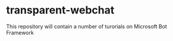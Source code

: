 # transparent-webchat
This repository will contain a number of turorials on Microsoft Bot Framework
